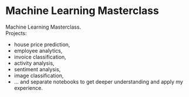 # Machine Learning Masterclass
Machine Learning Masterclass.   
Projects: 
- house price prediction, 
- employee analytics, 
- invoice classification, 
- activity analysis, 
- sentiment analysis, 
- image classification, 
- ... and separate notebooks to get deeper understanding and apply my experience. 
